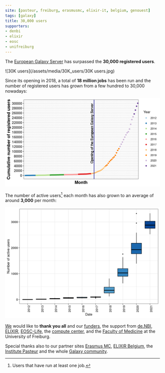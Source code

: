 ```yaml
---
site: [pasteur, freiburg, erasmusmc, elixir-it, belgium, genouest]
tags: [galaxy]
title: 30,000 users
supporters:
- denbi
- elixir
- eosc
- unifreiburg
---
```


The [European Galaxy Server](www.usegalaxy.eu) has surpassed the **30,000 registered users**.

![30K users](/assets/media/30K_users/30K users.jpg)

Since its opening in 2018, a total of **18 million jobs** has been run and the number of registered users has grown from a few hundred to 30,000 nowadays:

![Registered users](/assets/media/30K_users/plot_registered_users.png)

The number of active users[^footnote] each month has also grown to an average of around **3,000** per month:

![Active users](/assets/media/30K_users/plot_active_users.png)

[We](/people) would like to **thank you all** and our [funders](/about), the support from [de.NBI](https://www.denbi.de/), [ELIXIR](http://elixir-europe.org/), [EOSC-Life](https://www.eosc-portal.eu/eosc-life), the [compute center](https://rz.uni-freiburg.de/), and the [Faculty of Medicine](http://www.med.uni-freiburg.de)  at the University of Freiburg.

Special thanks also to our partner sites [Erasmus MC](https://galaxyproject.eu/erasmusmc/), [ELIXIR Belgium](https://galaxyproject.eu/vib/), the [Institute Pasteur](https://galaxyproject.eu/pasteur/) and the whole [Galaxy community](https://galaxyproject.org/community/).



[^footnote]: Users that have run at least one job.
